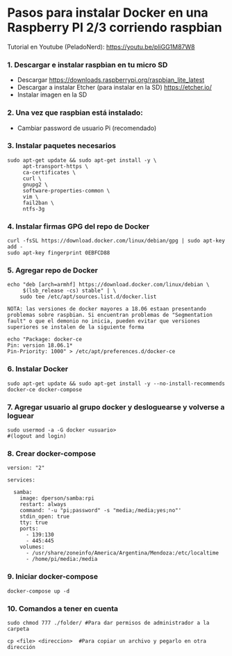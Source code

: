 # Pasos para instalar Docker en una Raspberry PI 2/3 corriendo raspbian
Tutorial en Youtube (PeladoNerd): https://youtu.be/pliGG1M87W8

### 1. Descargar e instalar raspbian en tu micro SD
   * Descargar https://downloads.raspberrypi.org/raspbian_lite_latest
   * Descargar a instalar Etcher (para instalar en la SD) https://etcher.io/
   * Instalar imagen en la SD
  
### 2. Una vez que raspbian está instalado:
   * Cambiar password de usuario Pi (recomendado)

### 3. Instalar paquetes necesarios

```
sudo apt-get update && sudo apt-get install -y \
     apt-transport-https \
     ca-certificates \
     curl \
     gnupg2 \
     software-properties-common \
     vim \
     fail2ban \
     ntfs-3g
```

### 4. Instalar firmas GPG del repo de Docker

```
curl -fsSL https://download.docker.com/linux/debian/gpg | sudo apt-key add -
sudo apt-key fingerprint 0EBFCD88
```

### 5. Agregar repo de Docker

```
echo "deb [arch=armhf] https://download.docker.com/linux/debian \
     $(lsb_release -cs) stable" | \
    sudo tee /etc/apt/sources.list.d/docker.list
    
NOTA: las versiones de docker mayores a 18.06 estaan presentando problemas sobre raspbian. Si encuentran problemas de "Segmentation fault" o que el demonio no inicia, pueden evitar que versiones superiores se instalen de la siguiente forma

echo "Package: docker-ce
Pin: version 18.06.1*
Pin-Priority: 1000" > /etc/apt/preferences.d/docker-ce
```


### 6. Instalar Docker

```
sudo apt-get update && sudo apt-get install -y --no-install-recommends docker-ce docker-compose
```

### 7. Agregar usuario al grupo docker y desloguearse y volverse a loguear

```
sudo usermod -a -G docker <usuario>
#(logout and login)
```

### 8. Crear docker-compose
```
version: "2"

services:

  samba:
    image: dperson/samba:rpi
    restart: always
    command: '-u "pi;password" -s "media;/media;yes;no"'
    stdin_open: true
    tty: true
    ports:
      - 139:130
      - 445:445
    volumes:
      - /usr/share/zoneinfo/America/Argentina/Mendoza:/etc/localtime
      - /home/pi/media:/media
```


### 9. Iniciar docker-compose
```
docker-compose up -d
```

### 10. Comandos a tener en cuenta
```
sudo chmod 777 ./folder/ #Para dar permisos de administrador a la carpeta
```
```
cp <file> <direccion>  #Para copiar un archivo y pegarlo en otra dirección
```
